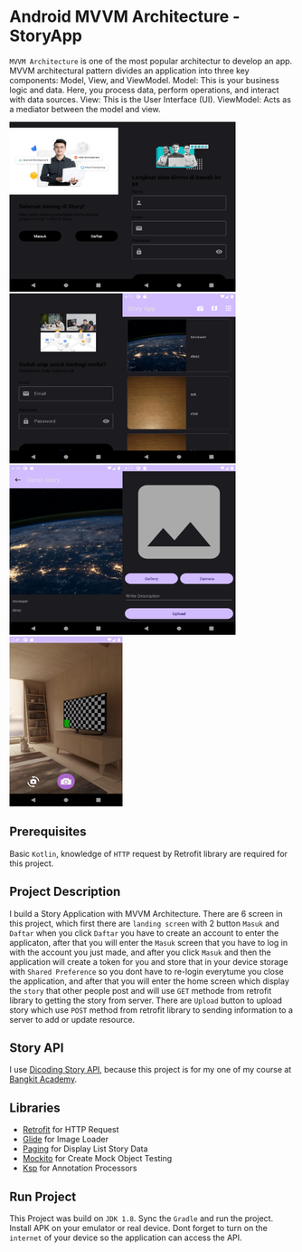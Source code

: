 # Android MVVM Architecture - StoryApp

`MVVM Architecture` is one of the most popular architectur to develop an app. MVVM architectural pattern divides an application into three key components: Model, View, and ViewModel. Model: This is your business logic and data. Here, you process data, perform operations, and interact with data sources. View: This is the User Interface (UI). ViewModel: Acts as a mediator between the model and view.

<img src="app/src/main/res/drawable/landing_screen_storyapp.png" width=200 height=300><img src="app/src/main/res/drawable/register_screen_storyapp.png" width=200 height=300><img src="app/src/main/res/drawable/login_screen_storyapp.png" width=200 height=300><img src="app/src/main/res/drawable/home_screen_storyapp.png" width=200 height=300><img src="app/src/main/res/drawable/detail_screen_storyapp.png" width=200 height=300><img src="app/src/main/res/drawable/upload_screen_storyapp.png" width=200 height=300><img src="app/src/main/res/drawable/camera_app_storyapp.png" width=200 height=300>

## Prerequisites
Basic `Kotlin`, knowledge of `HTTP` request by Retrofit library are required for this project.

## Project Description
I build a Story Application with MVVM Architecture. There are 6 screen in this project, which first there are `landing screen` with 2 button `Masuk` and `Daftar` when you click `Daftar` you have to create an account to enter the applicaton, after that you will enter the `Masuk` screen that you have to log in with the account you just made, and after you click `Masuk` and then the application will create a token for you and store that in your device storage with `Shared Preference` so you dont have to re-login everytume you close the application, and after that you will enter the home screen which display the `story` that other people post and will use `GET` methode from retrofit library to getting the story from server. There are `Upload` button to upload story which use `POST` method from retrofit library to sending information to a server to add or update resource.

## Story API
I use [Dicoding Story API](https://story-api.dicoding.dev/v1/), because this project is for my one of my course at [Bangkit Academy](https://www.dicoding.com/programs/bangkit).

## Libraries
* [Retrofit](https://github.com/square/retrofit) for HTTP Request
* [Glide](https://github.com/bumptech/glide) for Image Loader
* [Paging](https://developer.android.com/jetpack/androidx/releases/paging) for Display List Story Data
* [Mockito](https://github.com/mockito/mockito/releases) for Create Mock Object Testing
* [Ksp](https://github.com/google/ksp/releases) for Annotation Processors

## Run Project
This Project was build on `JDK 1.8`. Sync the `Gradle` and run the project. Install APK on your emulator or real device. Dont forget to turn on the `internet` of your device so the application can access the API.


